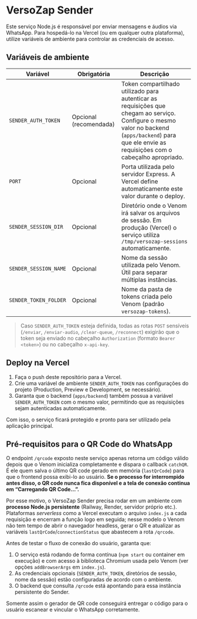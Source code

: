 # VersoZap Sender

Este serviço Node.js é responsável por enviar mensagens e áudios via WhatsApp. Para hospedá-lo na Vercel (ou em qualquer outra plataforma), utilize variáveis de ambiente para controlar as credenciais de acesso.

## Variáveis de ambiente

| Variável | Obrigatória | Descrição |
| --- | --- | --- |
| `SENDER_AUTH_TOKEN` | Opcional (recomendada) | Token compartilhado utilizado para autenticar as requisições que chegam ao serviço. Configure o mesmo valor no backend (`apps/backend`) para que ele envie as requisições com o cabeçalho apropriado. |
| `PORT` | Opcional | Porta utilizada pelo servidor Express. A Vercel define automaticamente este valor durante o deploy. |
| `SENDER_SESSION_DIR` | Opcional | Diretório onde o Venom irá salvar os arquivos de sessão. Em produção (Vercel) o serviço utiliza `/tmp/versozap-sessions` automaticamente. |
| `SENDER_SESSION_NAME` | Opcional | Nome da sessão utilizada pelo Venom. Útil para separar múltiplas instâncias. |
| `SENDER_TOKEN_FOLDER` | Opcional | Nome da pasta de tokens criada pelo Venom (padrão `versozap-tokens`). |

> Caso `SENDER_AUTH_TOKEN` esteja definida, todas as rotas `POST` sensíveis (`/enviar`, `/enviar-audio`, `/clear-queue`, `/reconnect`) exigirão que o token seja enviado no cabeçalho `Authorization` (formato `Bearer <token>`) ou no cabeçalho `x-api-key`.

## Deploy na Vercel

1. Faça o push deste repositório para a Vercel.
2. Crie uma variável de ambiente `SENDER_AUTH_TOKEN` nas configurações do projeto (Production, Preview e Development, se necessário).
3. Garanta que o backend (`apps/backend`) também possua a variável `SENDER_AUTH_TOKEN` com o mesmo valor, permitindo que as requisições sejam autenticadas automaticamente.

Com isso, o serviço ficará protegido e pronto para ser utilizado pela aplicação principal.

## Pré-requisitos para o QR Code do WhatsApp

O endpoint `/qrcode` exposto neste serviço apenas retorna um código válido depois que o Venom inicializa completamente e dispara o callback `catchQR`. É ele quem salva o último QR code gerado em memória (`lastQrCode`) para que o frontend possa exibi-lo ao usuário. **Se o processo for interrompido antes disso, o QR code nunca fica disponível e a tela de conexão continua em “Carregando QR Code…”.**

Por esse motivo, o VersoZap Sender precisa rodar em um ambiente com **processo Node.js persistente** (Railway, Render, servidor próprio etc.). Plataformas _serverless_ como a Vercel executam o arquivo `index.js` a cada requisição e encerram a função logo em seguida; nesse modelo o Venom não tem tempo de abrir o navegador headless, gerar o QR e atualizar as variáveis `lastQrCode`/`connectionStatus` que abastecem a rota `/qrcode`.

Antes de testar o fluxo de conexão do usuário, garanta que:

1. O serviço está rodando de forma contínua (`npm start` ou container em execução) e com acesso à biblioteca Chromium usada pelo Venom (ver opções `addBrowserArgs` em `index.js`).
2. As credenciais opcionais (`SENDER_AUTH_TOKEN`, diretórios de sessão, nome da sessão) estão configuradas de acordo com o ambiente.
3. O backend que consulta `/qrcode` está apontando para essa instância persistente do Sender.

Somente assim o gerador de QR code conseguirá entregar o código para o usuário escanear e vincular o WhatsApp corretamente.